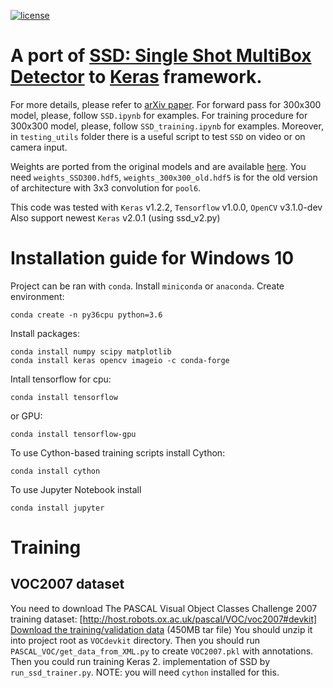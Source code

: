 [![license](https://img.shields.io/github/license/mashape/apistatus.svg)](LICENSE)
# A port of [SSD: Single Shot MultiBox Detector](https://github.com/weiliu89/caffe/tree/ssd) to [Keras](https://keras.io) framework.
For more details, please refer to [arXiv paper](http://arxiv.org/abs/1512.02325).
For forward pass for 300x300 model, please, follow `SSD.ipynb` for examples. For training procedure for 300x300 model, please, follow `SSD_training.ipynb` for examples. Moreover, in `testing_utils` folder there is a useful script to test `SSD` on video or on camera input.

Weights are ported from the original models and are available [here](https://mega.nz/#F!7RowVLCL!q3cEVRK9jyOSB9el3SssIA). You need `weights_SSD300.hdf5`, `weights_300x300_old.hdf5` is for the old version of architecture with 3x3 convolution for `pool6`.

This code was tested with `Keras` v1.2.2, `Tensorflow` v1.0.0, `OpenCV` v3.1.0-dev\
Also support newest `Keras` v2.0.1 (using ssd_v2.py)

# Installation guide for Windows 10
Project can be ran with `conda`.
Install `miniconda` or `anaconda`.
Create environment:
```commandline
conda create -n py36cpu python=3.6
``` 

Install packages:
```commandline
conda install numpy scipy matplotlib
conda install keras opencv imageio -c conda-forge
```

Intall tensorflow for cpu:
```commandline
conda install tensorflow
```
or GPU:
```commandline
conda install tensorflow-gpu
```

To use Cython-based training scripts install Cython:
```commandline
conda install cython
```

To use Jupyter Notebook install
```commandline
conda install jupyter
```

# Training
## VOC2007 dataset
You need to download The PASCAL Visual Object Classes Challenge 2007 training dataset:
[http://host.robots.ox.ac.uk/pascal/VOC/voc2007#devkit]
[Download the training/validation data](http://host.robots.ox.ac.uk/pascal/VOC/voc2007/VOCtest_06-Nov-2007.tar) 
(450MB tar file)
You should unzip it into project root as `VOCdevkit` directory.
Then you should run `PASCAL_VOC/get_data_from_XML.py` to create `VOC2007.pkl` with annotations.
Then you could run training Keras 2. implementation of SSD by `run_ssd_trainer.py`.
NOTE: you will need `cython` installed for this.


 
